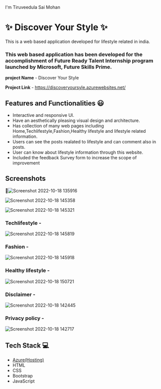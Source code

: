 
I'm Tiruveedula Sai Mohan

# ✨ Discover Your Style ✨

This is a web based application developed for lifestyle related in india.

### This web based application has been developed for the accomplishment of Future Ready Talent Internship program launched by Microsoft, Future Skills Prime.

**project Name** - Discover Your Style

**Project Link** - https://discoveryoursyle.azurewebsites.net/


## Features and Functionalities 😃

- Interactive and responsive UI.
- Have an aesthetically pleasing visual design and architecture.
- Has collection of many web pages including Home,Techlifestyle,Fashion,Healthy lifestyle and lifestyle related information.
- Users can see the posts realated to lifestyle and can comment also in posts.
- User can know about lifestyle information through this website.
- Included the feedback Survey form to increase the scope of improvement 

## Screenshots

 📸![Screenshot 2022-10-18 135916](https://user-images.githubusercontent.com/96363503/196381932-60cc8b69-40f8-4014-ba04-d4af07c59393.png)


![Screenshot 2022-10-18 145358](https://user-images.githubusercontent.com/96363503/196391721-d3480b47-e3d7-462d-b5e8-3dede194e8f5.png)

 
 ![Screenshot 2022-10-18 145321](https://user-images.githubusercontent.com/96363503/196391825-297d3a5b-e9a9-4ff0-b2b6-86564142ca25.png)
 
 
 
 
### Techlifestyle -

![Screenshot 2022-10-18 145819](https://user-images.githubusercontent.com/96363503/196394937-e661fb66-6213-4b35-95a2-24356a6eb2a7.png)



### Fashion -

![Screenshot 2022-10-18 145918](https://user-images.githubusercontent.com/96363503/196394872-36513923-9b25-4b35-b594-0fcf9f239e84.png)



### Healthy lifestyle -

![Screenshot 2022-10-18 150721](https://user-images.githubusercontent.com/96363503/196394773-66e684cd-56aa-4bf5-be4c-c9a99f6928ce.png)




### Disclaimer -

![Screenshot 2022-10-18 142445](https://user-images.githubusercontent.com/96363503/196384964-2cb376a3-98ad-4d3b-900f-5eee458125e6.png)



### Privacy policy -


![Screenshot 2022-10-18 142717](https://user-images.githubusercontent.com/96363503/196385376-eb482772-0666-4e08-ad3f-15601faa9947.png)


## Tech Stack 💻

- [Azure(Hosting)](https://azure.microsoft.com/en-in/features/azure-portal/)
- HTML
- CSS
- Bootstrap
- JavaScript
